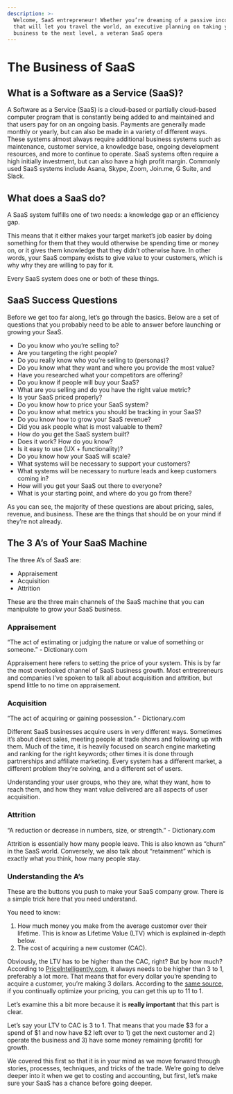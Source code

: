 ```yaml
---
description: >-
  Welcome, SaaS entrepreneur! Whether you’re dreaming of a passive income stream
  that will let you travel the world, an executive planning on taking your
  business to the next level, a veteran SaaS opera
---
```


# The Business of SaaS

## **What is a Software as a Service \(SaaS\)?**

A Software as a Service \(SaaS\) is a cloud-based or partially cloud-based computer program that is constantly being added to and maintained and that users pay for on an ongoing basis. Payments are generally made monthly or yearly, but can also be made in a variety of different ways. These systems almost always require additional business systems such as maintenance, customer service, a knowledge base, ongoing development resources, and more to continue to operate. SaaS systems often require a high initially investment, but can also have a high profit margin. Commonly used SaaS systems include Asana, Skype, Zoom, Join.me, G Suite, and Slack.

##  What does a SaaS do?

A SaaS system fulfills one of two needs: a knowledge gap or an efficiency gap.

This means that it either makes your target market’s job easier by doing something for them that they would otherwise be spending time or money on, or it gives them knowledge that they didn’t otherwise have. In other words, your SaaS company exists to give value to your customers, which is why why they are willing to pay for it. 

Every SaaS system does one or both of these things. 

## SaaS Success Questions

Before we get too far along, let’s go through the basics. Below are a set of questions that you probably need to be able to answer before launching or growing your SaaS.

* Do you know who you’re selling to?
* Are you targeting the right people?
* Do you really know who you’re selling to \(personas\)?
* Do you know what they want and where you provide the most value?
* Have you researched what your competitors are offering?
* Do you know if people will buy your SaaS?
* What are you selling and do you have the right value metric?
* Is your SaaS priced properly?
* Do you know how to price your SaaS system?
* Do you know what metrics you should be tracking in your SaaS?
* Do you know how to grow your SaaS revenue?
* Did you ask people what is most valuable to them?
* How do you get the SaaS system built?
* Does it work? How do you know?
* Is it easy to use \(UX + functionality\)?
* Do you know how your SaaS will scale?
* What systems will be necessary to support your customers?
* What systems will be necessary to nurture leads and keep customers coming in?
* How will you get your SaaS out there to everyone?
* What is your starting point, and where do you go from there? 

As you can see, the majority of these questions are about pricing, sales, revenue, and business. These are the things that should be on your mind if they’re not already.

## The 3 A’s of Your SaaS Machine

The three A’s of SaaS are:

* Appraisement
* Acquisition
* Attrition

These are the three main channels of the SaaS machine that you can manipulate to grow your SaaS business.

### Appraisement

“The act of estimating or judging the nature or value of something or someone.” - Dictionary.com

Appraisement here refers to setting the price of your system. This is by far the most overlooked channel of SaaS business growth. Most entrepreneurs and companies I’ve spoken to talk all about acquisition and attrition, but spend little to no time on appraisement. 

### Acquisition

“The act of acquiring or gaining possession.” - Dictionary.com

Different SaaS businesses acquire users in very different ways. Sometimes it’s about direct sales, meeting people at trade shows and following up with them. Much of the time, it is heavily focused on search engine marketing and ranking for the right keywords; other times it is done through partnerships and affiliate marketing. Every system has a different market, a different problem they’re solving, and a different set of users. 

Understanding your user groups, who they are, what they want, how to reach them, and how they want value delivered are all aspects of user acquisition. 

### Attrition

“A reduction or decrease in numbers, size, or strength.” - Dictionary.com

Attrition is essentially how many people leave. This is also known as “churn” in the SaaS world. Conversely, we also talk about “retainment” which is exactly what you think, how many people stay.

### Understanding the A’s

These are the buttons you push to make your SaaS company grow. There is a simple trick here that you need understand. 

You need to know: 

1. How much money you make from the average customer over their lifetime. This is know as Lifetime Value \(LTV\) which is explained in-depth below.
2. The cost of acquiring a new customer \(CAC\).

Obviously, the LTV has to be higher than the CAC, right? But by how much? According to [PriceIntelligently.com](http://priceintelligently.com/), it always needs to be higher than 3 to 1, preferably a lot more. That means that for every dollar you’re spending to acquire a customer, you’re making 3 dollars. According to the [same source](http://priceintelligently.com/), if you continually optimize your pricing, you can get this up to 11 to 1.

Let’s examine this a bit more because it is **really important** that this part is clear.

Let’s say your LTV to CAC is 3 to 1. That means that you made $3 for a spend of $1 and now have $2 left over to 1\) get the next customer and 2\) operate the business and 3\) have some money remaining \(profit\) for growth. 

We covered this first so that it is in your mind as we move forward through stories, processes, techniques, and tricks of the trade. We’re going to delve deeper into it when we get to costing and accounting, but first, let’s make sure your SaaS has a chance before going deeper. 

